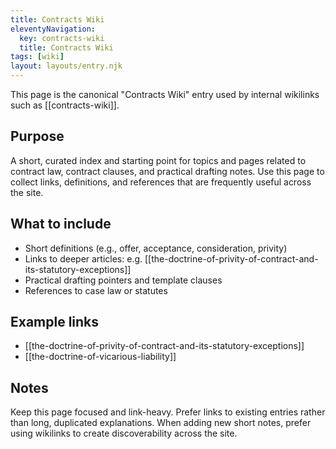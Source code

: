 ```yaml
---
title: Contracts Wiki
eleventyNavigation:
  key: contracts-wiki
  title: Contracts Wiki
tags: [wiki]
layout: layouts/entry.njk
---
```


This page is the canonical "Contracts Wiki" entry used by internal wikilinks such as [[contracts-wiki]].

## Purpose

A short, curated index and starting point for topics and pages related to contract law, contract clauses, and practical drafting notes. Use this page to collect links, definitions, and references that are frequently useful across the site.

## What to include

- Short definitions (e.g., offer, acceptance, consideration, privity)
- Links to deeper articles: e.g. [[the-doctrine-of-privity-of-contract-and-its-statutory-exceptions]]
- Practical drafting pointers and template clauses
- References to case law or statutes

## Example links

- [[the-doctrine-of-privity-of-contract-and-its-statutory-exceptions]]
- [[the-doctrine-of-vicarious-liability]]

## Notes

Keep this page focused and link-heavy. Prefer links to existing entries rather than long, duplicated explanations. When adding new short notes, prefer using wikilinks to create discoverability across the site.
